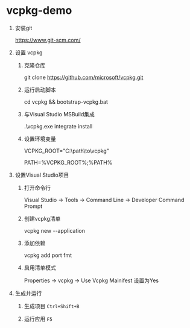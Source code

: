 # vcpkg-demo

1. 安装git

	https://www.git-scm.com/

2. 设置 vcpkg
	1. 克隆仓库

		git clone https://github.com/microsoft/vcpkg.git

	2. 运行启动脚本

		cd vcpkg && bootstrap-vcpkg.bat

	3. 与Visual Studio MSBuild集成
	
		.\vcpkg.exe integrate install

	4. 设置环境变量

		VCPKG_ROOT="C:\path\to\vcpkg"

		PATH=%VCPKG_ROOT%;%PATH%

3. 设置Visual Studio项目

	1. 打开命令行

		Visual Studio -> Tools -> Command Line -> Developer Command Prompt

	2. 创建vcpkg清单

		vcpkg new --application

	3. 添加依赖

		vcpkg add port fmt

	4. 启用清单模式

		Properties -> vcpkg -> Use Vcpkg Mainifest 设置为Yes
4. 生成并运行

	1. 生成项目 `Ctrl+Shift+B`

	2. 运行应用	`F5`

	

